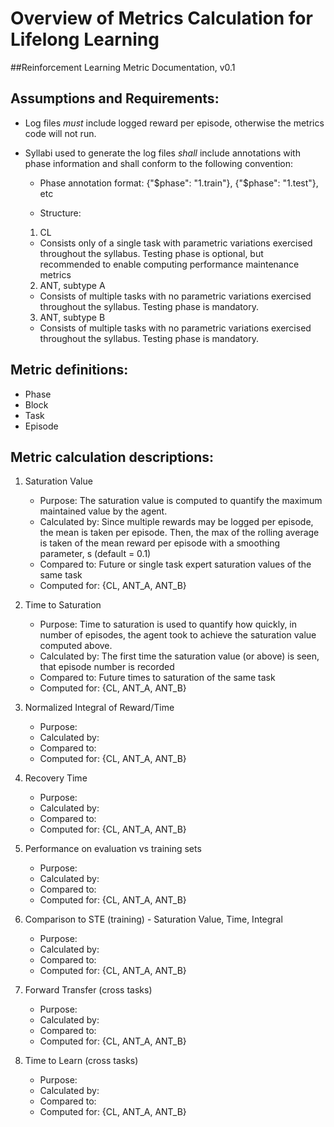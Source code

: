 # Overview of Metrics Calculation for Lifelong Learning
##Reinforcement Learning Metric Documentation, v0.1

Assumptions and Requirements:
------

+ Log files _must_ include logged reward per episode, otherwise the metrics code will not run.
+ Syllabi used to generate the log files _shall_ include annotations with phase information and shall conform to the following convention:

    + Phase annotation format:
    {"$phase":  "1.train"}, {"$phase":  "1.test"}, etc

    + Structure:
    1) CL
    - Consists only of a single task with parametric variations exercised throughout the syllabus. Testing phase is optional, but recommended to enable computing performance maintenance metrics

    2) ANT, subtype A
    - Consists of multiple tasks with no parametric variations exercised throughout the syllabus. Testing phase is mandatory.

    3) ANT, subtype B
    - Consists of multiple tasks with no parametric variations exercised throughout the syllabus. Testing phase is mandatory.


Metric definitions:
------

+ Phase
+ Block
+ Task
+ Episode



Metric calculation descriptions:
------

1) Saturation Value
    + Purpose: The saturation value is computed to quantify the maximum maintained value by the agent.
    + Calculated by: Since multiple rewards may be logged per episode, the mean is taken per episode. Then, the max of the rolling average is taken of the mean reward per episode with a smoothing parameter, s (default = 0.1)
    + Compared to: Future or single task expert saturation values of the same task
    + Computed for: {CL, ANT_A, ANT_B}

2) Time to Saturation
    + Purpose: Time to saturation is used to quantify how quickly, in number of episodes, the agent took to achieve the saturation value computed above.
    + Calculated by: The first time the saturation value (or above) is seen, that episode number is recorded
    + Compared to: Future times to saturation of the same task
    + Computed for: {CL, ANT_A, ANT_B}

3) Normalized Integral of Reward/Time
    - Purpose:
    + Calculated by:
    + Compared to:
    + Computed for: {CL, ANT_A, ANT_B}

4) Recovery Time
    + Purpose:
    + Calculated by:
    + Compared to:
    + Computed for: {CL, ANT_A, ANT_B}

5) Performance on evaluation vs training sets
    + Purpose:
    + Calculated by:
    + Compared to:
    + Computed for: {CL, ANT_A, ANT_B}

6) Comparison to STE (training) - Saturation Value, Time, Integral
    + Purpose:
    + Calculated by:
    + Compared to:
    + Computed for: {CL, ANT_A, ANT_B}

7) Forward Transfer (cross tasks)
    + Purpose:
    + Calculated by:
    + Compared to:
    + Computed for: {CL, ANT_A, ANT_B}

8) Time to Learn (cross tasks)
    + Purpose:
    + Calculated by:
    + Compared to:
    + Computed for: {CL, ANT_A, ANT_B}
